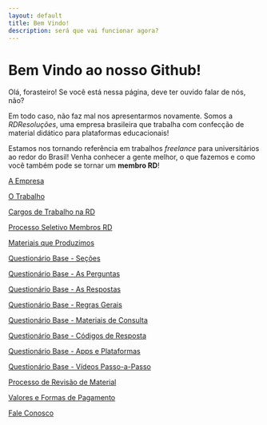 ```yaml
---
layout: default
title: Bem Vindo!
description: será que vai funcionar agora?
---
```


<h1 id="bem-vindo-ao-nosso-github">Bem Vindo ao nosso Github!</h1>

<p>Olá, forasteiro! Se você está nessa página, deve ter ouvido falar de nós, não?</p>
<p>Em todo caso, não faz mal nos apresentarmos novamente. Somos a <em>RDResoluções</em>, uma empresa brasileira que trabalha com confecção de material didático para plataformas educacionais!</p>
<p>Estamos nos tornando referência em trabalhos <em>freelance</em> para universitários ao redor do Brasil! Venha conhecer a gente melhor, o que fazemos e como você também pode se tornar um <strong>membro RD</strong>!</p>

[A Empresa](./Empresa.html)

[O Trabalho](./otrabalho.html)

[Cargos de Trabalho na RD](./cargosrd.html)

[Processo Seletivo Membros RD](./psrd.html)

[Materiais que Produzimos](./materiais.html)

[Questionário Base - Seções](./secoesqb.html)

[Questionário Base - As Perguntas](./perguntasqb.html)

[Questionário Base - As Respostas](./respostasqb.html)

[Questionário Base - Regras Gerais](./regrasgeraisqb.html)

[Questionário Base - Materiais de Consulta](./consultaqb.html)

[Questionário Base - Códigos de Resposta](./codigosqb.html)

[Questionário Base - Apps e Plataformas](./appsqb.html)

[Questionário Base - Vídeos Passo-a-Passo](./passoapassoqb.html)

[Processo de Revisão de Material](./revisao.html)

[Valores e Formas de Pagamento](./pagamentos.html)

[Fale Conosco](./contatos.html)

